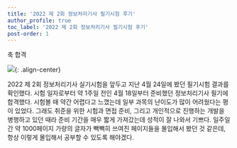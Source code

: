 ```yaml
---
title: '2022 제 2회 정보처리기사 필기시험 후기'
author_profile: true
toc_label: '2022 제 2회 정보처리기사 필기시험 후기'
post-order: 1
---
```


축 합격

![](https://drive.google.com/uc?export=view&id=1GJCUn25PCXXWq0XOzwFM44wtDkdS410j){: .align-center}

2022 제 2회 정보처리기사 실기시험을 앞두고 지난 4월 24일에 봤던 필기시험 결과를 확인했다. 시험 일자로부터 약 1주일 전인 4월 18일부터 준비했던 정보처리기사 필기에 합격했다. 시험볼 때 약간 어렵다고 느꼈는데 일부 과목의 난이도가 많이 어려웠다는 평이 있었다. 그래도 취준을 위한 시험과 면접 준비, 그리고 개인적으로 진행하는 개발을 병행하고 있던 때라 준비 기간을 매우 짧게 가져갔는데 성적이 잘 나와서 기쁘다. 일주일 간 약 1000페이지 가량의 글자가 빽빽히 쓰여진 페이지들을 몰입해서 봤던 것 같은데, 항상 이렇게 몰입해서 공부할 수 있도록 해야겠다.
